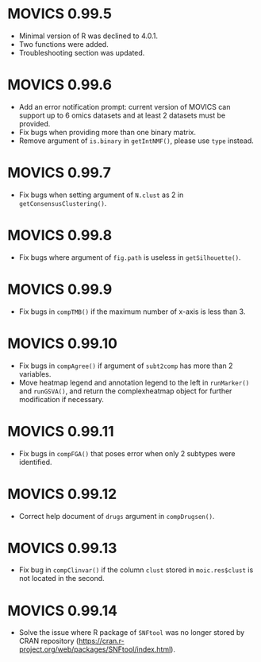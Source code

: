 # MOVICS 0.99.5

* Minimal version of R was declined to 4.0.1.
* Two functions were added. 
* Troubleshooting section was updated.

# MOVICS 0.99.6

* Add an error notification prompt: current version of MOVICS can support up to 6 omics datasets and at least 2 datasets must be provided.
* Fix bugs when providing more than one binary matrix.
* Remove argument of `is.binary` in `getIntNMF()`, please use `type` instead.

# MOVICS 0.99.7

* Fix bugs when setting argument of `N.clust` as 2 in `getConsensusClustering()`.

# MOVICS 0.99.8

* Fix bugs where argument of `fig.path` is useless in `getSilhouette()`.

# MOVICS 0.99.9

* Fix bugs in `compTMB()` if the maximum number of x-axis is less than 3.

# MOVICS 0.99.10

* Fix bugs in `compAgree()` if argument of `subt2comp` has more than 2 variables.
* Move heatmap legend and annotation legend to the left in `runMarker()` and `runGSVA()`, and return the complexheatmap object for further modification if necessary.

# MOVICS 0.99.11

* Fix bugs in `compFGA()` that poses error when only 2 subtypes were identified.

# MOVICS 0.99.12

* Correct help document of `drugs` argument in `compDrugsen()`.

# MOVICS 0.99.13

* Fix bug in `compClinvar()` if the column `clust` stored in `moic.res$clust` is not located in the second.

# MOVICS 0.99.14

* Solve the issue where R package of `SNFtool` was no longer stored by CRAN repository (https://cran.r-project.org/web/packages/SNFtool/index.html).
